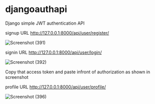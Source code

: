 # djangoauthapi
Django simple JWT authentication API

signup URL http://127.0.0.1:8000/api/user/register/

![Screenshot (391)](https://user-images.githubusercontent.com/70090963/212715632-9354dce9-0784-43c8-aa58-53ae49207944.png)



signin URL http://127.0.0.1:8000/api/user/login/

![Screenshot (392)](https://user-images.githubusercontent.com/70090963/212715822-dda93434-9652-4ee7-9d17-ee245fb03f58.png)


Copy that access token and paste infront of authorization as shown in screenshot

profile URL http://127.0.0.1:8000/api/user/profile/

![Screenshot (396)](https://user-images.githubusercontent.com/70090963/212720463-c13f8d59-525c-467e-9de9-8dbea59e8092.png)

